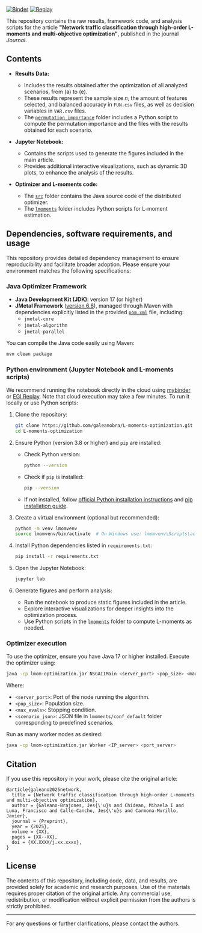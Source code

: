 [![Binder](https://mybinder.org/badge_logo.svg)](https://mybinder.org/v2/gh/galeanobra/L-moments-optimization/HEAD?urlpath=lab/tree/plots.ipynb) [![Replay](https://img.shields.io/badge/launch-EGI%20Replay-F5A252.svg)](https://replay.notebooks.egi.eu/v2/gh/galeanobra/L-moments-optimization/HEAD?urlpath=lab/tree/plots.ipynb)

This repository contains the raw results, framework code, and analysis scripts for the article **\"Network traffic classification through high-order L-moments and multi-objective optimization\"**, published in the journal *Journal*.

## Contents

- **Results Data:**  
  - Includes the results obtained after the optimization of all analyzed scenarios, from (a) to (e).
  - These results represent the sample size *n*, the amount of features selected, and balanced accuracy in `FUN.csv` files, as well as decision variables in `VAR.csv` files.
  - The [`permutation_importance`](./permutation_importance) folder includes a Python script to compute the permutation importance and the files with the results obtained for each scenario.

- **Jupyter Notebook:**
  - Contains the scripts used to generate the figures included in the main article.
  - Provides additional interactive visualizations, such as dynamic 3D plots, to enhance the analysis of the results.

- **Optimizer and L-moments code:**
  - The [`src`](./src) folder contains the Java source code of the distributed optimizer.
  - The [`lmoments`](./lmoments) folder includes Python scripts for L-moment estimation.

## Dependencies, software requirements, and usage

This repository provides detailed dependency management to ensure reproducibility and facilitate broader adoption. Please ensure your environment matches the following specifications:

### Java Optimizer Framework
- **Java Development Kit (JDK)**: version 17 (or higher)
- **JMetal Framework** ([version 6.6](https://github.com/jMetal/jMetal/tree/jmetal-6.6)), managed through Maven with dependencies explicitly listed in the provided [`pom.xml`](./pom.xml) file, including:
  - `jmetal-core`
  - `jmetal-algorithm`
  - `jmetal-parallel`

You can compile the Java code easily using Maven:
```bash
mvn clean package
```

### Python environment (Jupyter Notebook and L-moments scripts)

We recommend running the notebook directly in the cloud using [mybinder](https://mybinder.org/v2/gh/galeanobra/L-moments-optimization/HEAD?urlpath=lab/tree/plots.ipynb) or [EGI Replay](https://replay.notebooks.egi.eu/v2/gh/galeanobra/L-moments-optimization/HEAD?urlpath=lab/tree/plots.ipynb). Note that cloud execution may take a few minutes. To run it locally or use Python scripts:

1. Clone the repository:
   ```bash
   git clone https://github.com/galeanobra/L-moments-optimization.git
   cd L-moments-optimization
   ```

2. Ensure Python (version 3.8 or higher) and `pip` are installed:
   - Check Python version:
     ```bash
     python --version
     ```
   - Check if `pip` is installed:
     ```bash
     pip --version
     ```
   - If not installed, follow [official Python installation instructions](https://www.python.org/downloads/) and [pip installation guide](https://pip.pypa.io/en/stable/installation/).

3. Create a virtual environment (optional but recommended):
   ```bash
   python -m venv lmomvenv
   source lmomvenv/bin/activate  # On Windows use: lmomvenv\Scripts\activate
   ```

4. Install Python dependencies listed in `requirements.txt`:
   ```bash
   pip install -r requirements.txt
   ```

5. Open the Jupyter Notebook:
   ```bash
   jupyter lab
   ```

6. Generate figures and perform analysis:
   - Run the notebook to produce static figures included in the article.
   - Explore interactive visualizations for deeper insights into the optimization process.
   - Use Python scripts in the [`lmoments`](./lmoments) folder to compute L-moments as needed.

### Optimizer execution

To use the optimizer, ensure you have Java 17 or higher installed. Execute the optimizer using:

```bash
java -cp lmom-optimization.jar NSGAIIMain <server_port> <pop_size> <max_evals> <scenario_json>
```

Where:
- `<server_port>`: Port of the node running the algorithm.
- `<pop_size>`: Population size.
- `<max_evals>`: Stopping condition.
- `<scenario_json>`: JSON file in `lmoments/conf_default` folder corresponding to predefined scenarios.

Run as many worker nodes as desired:

```bash
java -cp lmom-optimization.jar Worker <IP_server> <port_server>
```

## Citation

If you use this repository in your work, please cite the original article:

```
@article{galeano2025network,
  title = {Network traffic classification through high-order L-moments and multi-objective optimization},
  author = {Galeano-Brajones, Jes{\'u}s and Chidean, Mihaela I and Luna, Francisco and Calle-Cancho, Jes{\'u}s and Carmona-Murillo, Javier},
  journal = {Preprint},
  year = {2025},
  volume = {XX},
  pages = {XX--XX},
  doi = {XX.XXXX/j.xx.xxxx},
}
```

## License

The contents of this repository, including code, data, and results, are provided solely for academic and research purposes. Use of the materials requires proper citation of the original article. Any commercial use, redistribution, or modification without explicit permission from the authors is strictly prohibited.

---

For any questions or further clarifications, please contact the authors.
